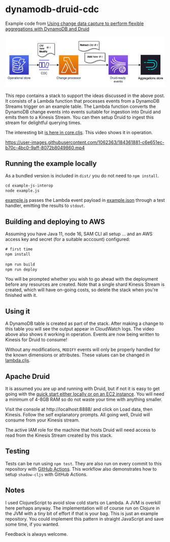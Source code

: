# dynamodb-druid-cdc

Example code from [Using change data capture to perform flexible aggregations with DynamoDB and Druid](https://alexjreid.dev/posts/druid-cdc/)

![DynamoDB to Druid, via Lambda and Kinesis](doc/ddb-druid-cdc.png)

This repo contains a stack to support the ideas discussed in the above post. It consists of a Lambda function that processes events from a DynamoDB Streams trigger on an example table. The Lambda function converts the DynamoDB change events into events suitable for ingestion into Druid and emits them to a Kinesis Stream. You can then setup Druid to ingest this stream for delightful querying times.

The interesting bit [is here in core.cljs](src/ddbcdc/core.cljs). This video shows it in operation.

https://user-images.githubusercontent.com/1062363/184361881-c6e651ec-b70c-4bc0-9aff-8072b8049860.mp4

## Running the example locally

As a bundled version is included in `dist/` you do not need to `npm install`.

```
cd example-js-interop
node example.js
```

[example.js](example-js-interop/example.js) passes the Lambda event payload in [example.json](example-js-interop/example.json) through a test handler, emitting the results to `stdout`. 

## Building and deploying to AWS

Assuming you have Java 11, node 16, SAM CLI all setup ... and an AWS access key and secret (for a suitable acccount) configured:

```
# first time
npm install

npm run build
npm run deploy
```

You will be prompted whether you wish to go ahead with the deployment before any resources are created. Note that a single shard Kinesis Stream is created, which will have on-going costs, so delete the stack when you're finished with it.

## Using it

A DynamoDB table is created as part of the stack. After making a change to this table you will see the output appear in CloudWatch logs. The video above also shows it working in operation. Events are now being written to Kinesis for Druid to consume!

Without any modifications, `MODIFY` events will only be properly handled for the known dimensions or attributes. These values can be changed in [lambda.cljs](src/ddbcdc/lambda.cljs#L38).

## Apache Druid

It is assumed you are up and running with Druid, but if not it is easy to get going with the [quick start either locally or on an EC2 instance](https://druid.apache.org/docs/latest/tutorials/index.html). You will need a minimum of 4-8GB RAM so do not waste your time with anything smaller.

Visit the console at http://localhost:8888/ and click on Load data, then Kinesis. Follow the self explanatory prompts. All going well, Druid will consume from your Kinesis stream. 

The active IAM role for the machine that hosts Druid will need access to read from the Kinesis Stream created by this stack.

## Testing

Tests can be run using `npm test`. They are also run on every commit to this repository with [GitHub Actions](.github/workflows/ci.yaml). This workflow also demonstrates how to setup `shadow-cljs` with GitHub Actions.

## Notes

I used ClojureScript to avoid slow cold starts on Lambda. A JVM is overkill here perhaps anyway. The implementation will of course run on Clojure in the JVM with a tiny bit of effort if that is your bag. This is just an example repository. You could implement this pattern in straight JavaScript and save some time, if you wanted.

Feedback is always welcome.
